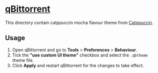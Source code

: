 # [qBittorrent](https://github.com/qbittorrent/qBittorrent)

This directory contain catppuccin mocha flavour theme from [Catppuccin](https://github.com/catppuccin/qbittorrent).

## Usage

1. Open qBittorrent and go to **Tools** > **Preferences** > **Behaviour**.
2. Tick the **"use custom UI theme"** checkbox and select the `.qbtheme` theme file.
3. Click **Apply** and restart qBittorrent for the changes to take effect.
